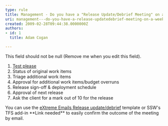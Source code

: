 ```yaml
---
type: rule
title: Management - Do you have a "Release Update/Debrief Meeting" on a weekly basis?
uri: management---do-you-have-a-release-updatedebrief-meeting-on-a-weekly-basis
created: 2009-02-28T09:44:38.0000000Z
authors:
- id: 1
  title: Adam Cogan

---
```


 This field should not be null (Remove me when you edit this field). 
1. [Test please](/Standards/RulesToSuccessfulProjects/Pages/InternalTestPlease.aspx)
2. Status of original work items
3. Triage additional work items
4. Approval for additional work items/budget overruns
5. Release sign-off & deployment schedule
6. Approval of next release
7. Ask the client for a mark out of 10 for the release


You can use the [eXtreme Emails Release update/debrief](http&#58;//www.ssw.com.au/ssw/EXtremeEmails/ManageProjects.aspx#ReleaseDebrief) template or SSW's TFS add-in \*\*Link needed\*\* to easily confirm the outcome of the meeting by email.

